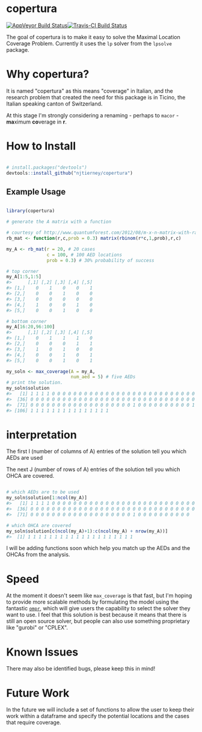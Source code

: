 
<!-- README.md is generated from README.Rmd. Please edit that file -->
copertura
=========

[![AppVeyor Build Status](https://ci.appveyor.com/api/projects/status/github/njtierney/copertura?branch=master&svg=true)](https://ci.appveyor.com/project/njtierney/copertura)[![Travis-CI Build Status](https://travis-ci.org/njtierney/copertura.svg?branch=master)](https://travis-ci.org/njtierney/copertura)

The goal of copertura is to make it easy to solve the Maximal Location Coverage Problem. Currently it uses the `lp` solver from the `lpsolve` package.

Why copertura?
==============

It is named "copertura" as this means "coverage" in Italian, and the research problem that created the need for this package is in Ticino, the Italian speaking canton of Switzerland.

At this stage I'm strongly considering a renaming - perhaps to `macor` - **ma**ximum **co**verage in **r**.

How to Install
==============

``` r

# install.packages("devtools")
devtools::install_github("njtierney/copertura")
```

Example Usage
-------------

``` r

library(copertura)

# generate the A matrix with a function

# courtesy of http://www.quantumforest.com/2012/08/m-x-n-matrix-with-randomly-assigned-01/
rb_mat <- function(r,c,prob = 0.3) matrix(rbinom(r*c,1,prob),r,c)

my_A <- rb_mat(r = 20, # 20 cases
               c = 100, # 100 AED locations
               prob = 0.3) # 30% probability of success

# top corner
my_A[1:5,1:5]
#>      [,1] [,2] [,3] [,4] [,5]
#> [1,]    0    1    0    0    1
#> [2,]    0    0    1    0    0
#> [3,]    0    0    0    0    0
#> [4,]    1    0    0    1    0
#> [5,]    0    0    1    0    0

# bottom corner
my_A[16:20,96:100]
#>      [,1] [,2] [,3] [,4] [,5]
#> [1,]    0    1    1    1    0
#> [2,]    0    0    0    1    1
#> [3,]    1    0    1    0    0
#> [4,]    0    0    1    0    1
#> [5,]    0    0    1    0    1

my_soln <- max_coverage(A = my_A,
                        num_aed = 5) # five AEDs
# print the solution.
my_soln$solution
#>   [1] 1 1 1 1 0 0 0 0 0 0 0 0 0 0 0 0 0 0 0 0 0 0 0 0 0 0 0 0 0 0 0 0 0 0 0
#>  [36] 0 0 0 0 0 0 0 0 0 0 0 0 0 0 0 0 0 0 0 0 0 0 0 0 0 0 0 0 0 0 0 0 0 0 0
#>  [71] 0 0 0 0 0 0 0 0 0 0 0 0 0 0 0 0 0 0 0 1 0 0 0 0 0 0 0 0 0 0 1 1 1 1 1
#> [106] 1 1 1 1 1 1 1 1 1 1 1 1 1 1 1
```

interpretation
==============

The first I (number of columns of A) entries of the solution tell you which AEDs are used

The next J (number of rows of A) entries of the solution tell you which OHCA are covered.

``` r

# which AEDs are to be used
my_soln$solution[1:ncol(my_A)]
#>   [1] 1 1 1 1 0 0 0 0 0 0 0 0 0 0 0 0 0 0 0 0 0 0 0 0 0 0 0 0 0 0 0 0 0 0 0
#>  [36] 0 0 0 0 0 0 0 0 0 0 0 0 0 0 0 0 0 0 0 0 0 0 0 0 0 0 0 0 0 0 0 0 0 0 0
#>  [71] 0 0 0 0 0 0 0 0 0 0 0 0 0 0 0 0 0 0 0 1 0 0 0 0 0 0 0 0 0 0

# which OHCA are covered
my_soln$solution[c(ncol(my_A)+1):c(ncol(my_A) + nrow(my_A))]
#>  [1] 1 1 1 1 1 1 1 1 1 1 1 1 1 1 1 1 1 1 1 1
```

I will be adding functions soon which help you match up the AEDs and the OHCAs from the analysis.

Speed
=====

At the moment it doesn't seem like `max_coverage` is that fast, but I'm hoping to provide more scalable methods by formulating the model using the fantastic [`ompr`](https://github.com/dirkschumacher/ompr), which will give users the capability to select the solver they want to use. I feel that this solution is best because it means that there is still an open source solver, but people can also use something proprietary like "gurobi" or "CPLEX".

Known Issues
============

There may also be identified bugs, please keep this in mind!

Future Work
===========

In the future we will include a set of functions to allow the user to keep their work within a dataframe and specify the potential locations and the cases that require coverage.
